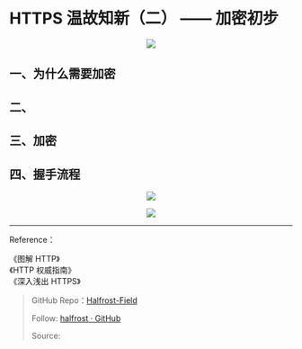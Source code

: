 # HTTPS 温故知新（二） —— 加密初步


<p align='center'>
<img src='https://ob6mci30g.qnssl.com/Blog/ArticleImage/96_0.png'>
</p>


## 一、为什么需要加密




## 二、



## 三、加密



## 四、握手流程


<p align='center'>
<img src='../images/HTTPS_guide.png'>
</p>


<p align='center'>
<img src='../images/http_https.png'>
</p>

------------------------------------------------------

Reference：
  
《图解 HTTP》    
《HTTP 权威指南》  
《深入浅出 HTTPS》  


> GitHub Repo：[Halfrost-Field](HTTPS://github.com/halfrost/Halfrost-Field)
> 
> Follow: [halfrost · GitHub](HTTPS://github.com/halfrost)
>
> Source: []()
